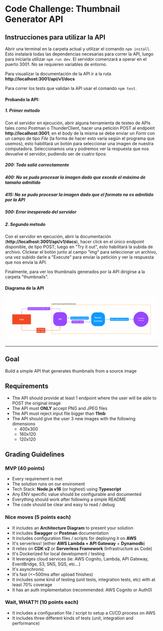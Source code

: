 # Code Challenge: Thumbnail Generator API

## Instrucciones para utilizar la API
Abrir una terminal en la carpeta actual y utilizar el comando ```npm install```. Esto instalará todas las dependencias necesarias para correr la API, luego para iniciarla utilizar ```npm run dev```. El servidor comenzará a operar en el puerto 3001. No se requieren variables de entorno.

Para visualizar la documentación de la API ir a la ruta __http://localhost:3001/api/v1/docs__

Para correr los tests que validan la API usar el comando ```npm test```.

#### Probando la API:
##### 1. Primer método
Con el servidor en ejecución, abrir alguna herramienta de testeo de APIs tales como Postman o ThunderClient, hacer una petición POST al endpoint **http://localhost:3001**; en el *body* de la misma se debe enviar un *Form* con un campo de tipo *File* (la forma de hacer esto varía según el programa que usemos), esto habilitará un botón para seleccionar una imagen de nuestra computadora. Seleccionamos una y podremos ver la respuesta que nos devuelve el servidor, pudiendo ser de cuatro tipos:

##### 200: Todo salió correctamente
##### 400: No se pudo procesar la imagen dado que excede el máximo de tamaño admitido
##### 415: No se pudo procesar la imagen dado que el formato no es admitido por la API
##### 500: Error inesperado del servidor

##### 2. Segundo método
Con el servidor en ejecución, abrir la documentación (__http://localhost:3001/api/v1/docs__), hacer click en el único endpoint disponible, de tipo POST; luego en "Try it out", esto habilitará la subida de archivo. Clickear el botón junto al campo _"img"_ para seleccionar un archivo, una vez subido darle a "Execute" para enviar la petición y ver la respuesta que nos envía la API.

Finalmente, para ver los thumbnails generados por la API dirigirse a la carpeta "thumbnails".

#### Diagrama de la API
![alt text](https://github.com/laura-e24/proof-of-concept/blob/master/thumbnail-generator-api/diagram.png "Flowchart")
___

## Goal
Build a simple API that generates thumbnails from a source image

## Requirements
- The API should provide at least 1 endpoint where the user will be able to POST the original image
- The API must **ONLY** accept PNG and JPEG files
- The API must reject input file bigger than **11mb**
- The API should give the user 3 new images with the following dimensions
  - 400x300
  - 160x120
  - 120x120

## Grading Guidelines

### MVP (40 points)
- Every requirement is met
- The solution runs on our enviroment
- Tech Stack: **Node.js v16** (or highest) using **Typescript**
- Any ENV specific value should be configurable and documented
- Everything should work after following a simple README
- The code should be clear and easy to read / debug

### Nice moves (5 points each)
- It includes an **Architecture Diagram** to present your solution
- It includes **Swagger** or **Postman** documentation 
- It includes configuration files / scripts for deploying it on **AWS**
- It's serverless! (either **AWS Lambda + API Gateway** + **Dynamodb**)
- It relies on **CDK v2** or **Serverless Framework** (Infrastructure as Code)
- It's Dockerized for local development / testing
- It leverages cloud services (ie: AWS Cognito, Lambda, API Gateway, EventBridge, S3, SNS, SQS, etc...)
- It's asynchronic
- It's fast (<~500ms after upload finishes)
- It includes some kind of testing (unit tests, integration tests, etc) with at least 70% coverage
- It has an auth implementation (recommended: AWS Cognito or Auth0)

### Wait, WHAT?! (10 points each)
- It includes a configuration file / script to setup a CI/CD process on AWS
- It includes three different kinds of tests (unit, integration and performance)
